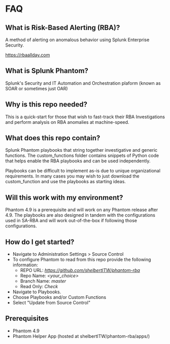 # FAQ

## What is Risk-Based Alerting (RBA)?
A method of alerting on anomalous behavior using Splunk Enterprise Security.

https://rbaallday.com

## What is Splunk Phantom?
Splunk's Security and IT Automation and Orchestration plaform (known as SOAR or sometimes just OAR)

## Why is this repo needed?
This is a quick-start for those that wish to fast-track their RBA Investigations and perform analysis on RBA anomalies at machine-speed.

## What does this repo contain?
Splunk Phantom playbooks that string together investigative and generic functions. The custom_functions folder contains snippets of Python code that helps enable the RBA playbooks and can be used independently. 

Playbooks can be difficult to implement as-is due to unique organizational requirements. In many cases you may wish to just download the custom_function and use the playbooks as starting ideas.

## Will this work with my environment?
Phantom 4.9 is a prerequisite and will work on any Phantom release after 4.9. The playbooks are also designed in tandem with the configurations used in SA-RBA and will work out-of-the-box if following those configurations.

## How do I get started?
- Navigate to Administration Settings > Source Control
- To configure Phantom to read from this repo provide the following information:
  - REPO URL: *https://github.com/shelbertITW/phantom-rba*
  - Repo Name: *<your_choice>*
  - Branch Name: *master*
  - Read Only: *Check*
- Navigate to Playbooks. 
- Choose Playbooks and/or Custom Functions
- Select "Update from Source Control"

## Prerequisites
- Phantom 4.9
- Phantom Helper App (hosted at shelbertITW/phantom-rba/apps/)
